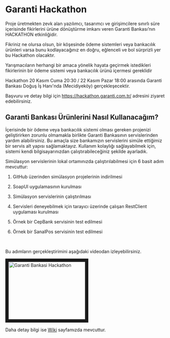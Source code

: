 Garanti Hackathon
=================

Proje üretmekten zevk alan yazılımcı, tasarımcı ve girişimcilere sınırlı süre
içerisinde fikirlerini ürüne dönüştürme imkanı veren Garanti Bankası’nın
HACKATHON etkinliğidir.

Fikriniz ne olursa olsun, bir köşesinde ödeme sistemleri veya bankacılık
ürünleri varsa bunu kodlayacağınız en doğru, eğlenceli ve bol sürprizli yer bu Hackathon olacaktır.

Yarışmacıların herhangi bir amaca yönelik hayata geçirmek istedikleri
fikirlerinin bir ödeme sistemi veya bankacılık ürünü içermesi gereklidir

Hackathon 20 Kasım Cuma 20:30 / 22 Kasım Pazar 18:00 arasında Garanti Bankası
Doğuş İş Hanı'nda (Mecidiyeköy) gerçekleşecektir.

Başvuru ve detay bilgi için <https://hackathon.garanti.com.tr/> adresini ziyaret
edebilirsiniz.

Garanti Bankası Ürünlerini Nasıl Kullanacağım?
----------------------------------------------

İçerisinde bir ödeme veya bankacılık sistemi olması gereken projenizi geliştirirken zorunlu olmamakla birlikte Garanti Bankasının servislerinden yardım alabilirsiniz. Bu amaçla size bankamızın servislerini simüle ettiğimiz bir servis alt yapısı sağlamaktayız. Kullanım kolaylığı sağlayabilmek için, sistemi kendi bilgisayarınızdan çalıştırabileceğiniz şekilde ayarladık.
 
Simülasyon servislerinin lokal ortamınızda çalıştırılabilmesi için 6 basit adım mevcuttur:

1.  GitHub üzerinden simülasyon projelerinin indirilmesi

2.  SoapUI uygulamasının kurulması

3.  Simülasyon servislerinin çalıştırılması

4.  Servisleri deneyebilmek için tarayıcı üzerinde çalışan RestClient uygulaması
    kurulması

5.  Örnek bir CepBank servisinin test edilmesi

6.  Örnek bir SanalPos servisinin test edilmesi

 

Bu adımların gerçekleştirimini aşağıdaki videodan izleyebilirsiniz.

<a href="https://www.youtube.com/watch?v=GSgJ4I-lqKo&list=PLpsxEvsIhvsth9a2i2-y6S-KeALvVWC3d&index=2"  target="_blank"><img src="https://i.ytimg.com/vi/GSgJ4I-lqKo/default.jpg" 
alt="Garanti Bankasi Hackathon" width="240" height="180" border="10" /></a>

Daha detay bilgi ise [Wiki](<https://github.com/TGarantiBank/Hackathon/wiki>) sayfamızda mevcuttur.

 



 

 

 
